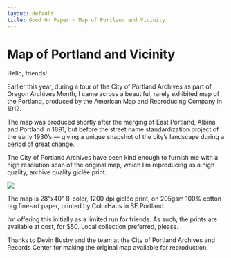 ```yaml
---
layout: default
title: Good On Paper · Map of Portland and Vicinity
---
```


# Map of Portland and Vicinity

Hello, friends! 

Earlier this year, during a tour of the City of Portland Archives as part of Oregon Archives Month, I came across a beautiful, rarely exhibited map of the Portland, produced by the American Map and Reproducing Company in 1912.

The map was produced shortly after the merging of East Portland, Albina and Portland in 1891, but before the street name standardization project of the early 1930’s — giving a unique snapshot of the city’s landscape during a period of great change.

The City of Portland Archives have been kind enough to furnish me with a high resolution scan of the original map, which I’m reproducing as a high quality, archive quality giclée print.

<img src='http://d.pr/i/1erTB/5um8BEqq+'>

The map is 28”x40” 8-color, 1200 dpi giclée print, on 205gsm 100% cotton rag fine-art paper, printed by ColorHaus in SE Portland.

I’m offering this initially as a limited run for friends. As such, the prints are available at cost, for $50. Local collection preferred, please.

<form action="/charge" method="POST">
  <script
    src="https://checkout.stripe.com/checkout.js" class="stripe-button"
    data-key="pk_live_b9Cp1LnxYzf87ZEMH4OuSwop"
    data-name="Andy McMillan"
    data-amount="5000"
    data-locale="auto"
    data-shipping-address="true"
  >
  </script>
</form>

Thanks to Devin Busby and the team at the City of Portland Archives and Records Center for making the original map available for reproduction.
